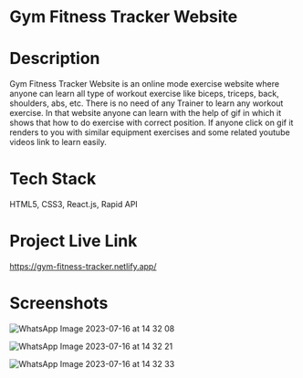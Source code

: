 # Gym Fitness Tracker Website

# Description
Gym Fitness Tracker Website is an online mode exercise website where anyone can learn all type of workout exercise like biceps, triceps, back, shoulders, abs, etc.
There is no need of any Trainer to learn any workout exercise. In that website anyone can learn with the help of gif in which it shows that how to do exercise with correct position. If anyone click on gif it renders to you with similar equipment exercises and some related youtube videos link to learn easily.

# Tech Stack
HTML5, CSS3, React.js, Rapid API

# Project Live Link
https://gym-fitness-tracker.netlify.app/

# Screenshots



![WhatsApp Image 2023-07-16 at 14 32 08](https://github.com/ankitgupta143/Gym-Fitness/assets/114281117/144d2f65-2ece-46a8-a6d8-07017c9f4437)


![WhatsApp Image 2023-07-16 at 14 32 21](https://github.com/ankitgupta143/Gym-Fitness/assets/114281117/d3fe0f21-57cb-4970-b38d-588804d09afb)



![WhatsApp Image 2023-07-16 at 14 32 33](https://github.com/ankitgupta143/Gym-Fitness/assets/114281117/f8531008-b787-4225-b841-93dfc186f21b)

